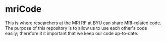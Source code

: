 # mriCode

This is where researchers at the MRI RF at BYU can share MRI-related code.
The purpose of this repository is to allow us to use each other's code easily;
therefore it it important that we keep our code up-to-date.
